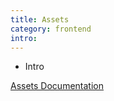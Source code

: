 ```yaml
---
title: Assets
category: frontend
intro: 
---
```


- Intro

[Assets Documentation](/docs/core/assets)
